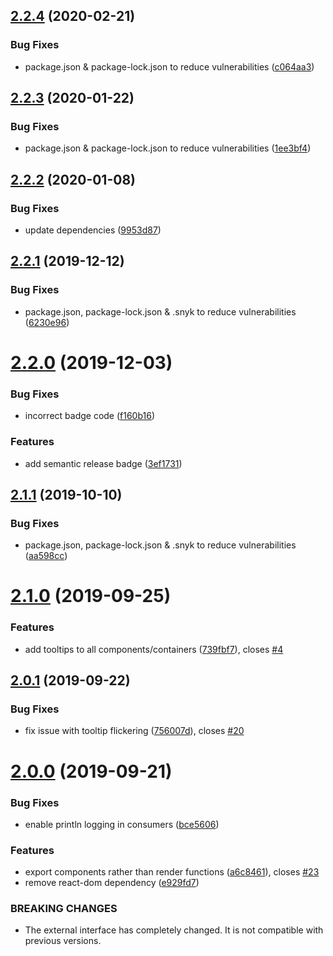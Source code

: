 ## [2.2.4](https://github.com/agiledigital/mule-preview/compare/v2.2.3...v2.2.4) (2020-02-21)


### Bug Fixes

* package.json & package-lock.json to reduce vulnerabilities ([c064aa3](https://github.com/agiledigital/mule-preview/commit/c064aa3))

## [2.2.3](https://github.com/agiledigital/mule-preview/compare/v2.2.2...v2.2.3) (2020-01-22)


### Bug Fixes

* package.json & package-lock.json to reduce vulnerabilities ([1ee3bf4](https://github.com/agiledigital/mule-preview/commit/1ee3bf4))

## [2.2.2](https://github.com/agiledigital/mule-preview/compare/v2.2.1...v2.2.2) (2020-01-08)


### Bug Fixes

* update dependencies ([9953d87](https://github.com/agiledigital/mule-preview/commit/9953d87))

## [2.2.1](https://github.com/agiledigital/mule-preview/compare/v2.2.0...v2.2.1) (2019-12-12)


### Bug Fixes

* package.json, package-lock.json & .snyk to reduce vulnerabilities ([6230e96](https://github.com/agiledigital/mule-preview/commit/6230e96))

# [2.2.0](https://github.com/agiledigital/mule-preview/compare/v2.1.1...v2.2.0) (2019-12-03)


### Bug Fixes

* incorrect badge code ([f160b16](https://github.com/agiledigital/mule-preview/commit/f160b16))


### Features

* add semantic release badge ([3ef1731](https://github.com/agiledigital/mule-preview/commit/3ef1731))

## [2.1.1](https://github.com/agiledigital/mule-preview/compare/v2.1.0...v2.1.1) (2019-10-10)


### Bug Fixes

* package.json, package-lock.json & .snyk to reduce vulnerabilities ([aa598cc](https://github.com/agiledigital/mule-preview/commit/aa598cc))

# [2.1.0](https://github.com/agiledigital/mule-preview/compare/v2.0.1...v2.1.0) (2019-09-25)


### Features

* add tooltips to all components/containers ([739fbf7](https://github.com/agiledigital/mule-preview/commit/739fbf7)), closes [#4](https://github.com/agiledigital/mule-preview/issues/4)

## [2.0.1](https://github.com/agiledigital/mule-preview/compare/v2.0.0...v2.0.1) (2019-09-22)


### Bug Fixes

* fix issue with tooltip flickering ([756007d](https://github.com/agiledigital/mule-preview/commit/756007d)), closes [#20](https://github.com/agiledigital/mule-preview/issues/20)

# [2.0.0](https://github.com/agiledigital/mule-preview/compare/v1.0.18...v2.0.0) (2019-09-21)


### Bug Fixes

* enable println logging in consumers ([bce5606](https://github.com/agiledigital/mule-preview/commit/bce5606))


### Features

* export components rather than render functions ([a6c8461](https://github.com/agiledigital/mule-preview/commit/a6c8461)), closes [#23](https://github.com/agiledigital/mule-preview/issues/23)
* remove react-dom dependency ([e929fd7](https://github.com/agiledigital/mule-preview/commit/e929fd7))


### BREAKING CHANGES

* The external interface has completely changed. It is not compatible with previous
versions.
